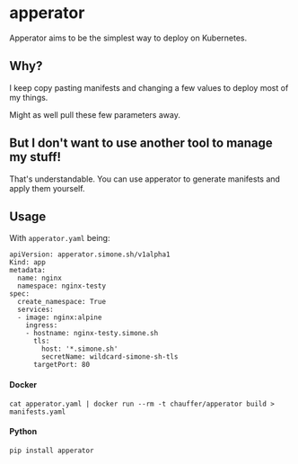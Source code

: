 # apperator

Apperator aims to be the simplest way to deploy on Kubernetes.

## Why?

I keep copy pasting manifests and changing a few values to deploy most of my things.

Might as well pull these few parameters away.

## But I don't want to use another tool to manage my stuff!

That's understandable. You can use apperator to generate manifests and apply them yourself.

## Usage

With `apperator.yaml` being:

```
apiVersion: apperator.simone.sh/v1alpha1
Kind: app
metadata:
  name: nginx
  namespace: nginx-testy
spec:
  create_namespace: True
  services:
  - image: nginx:alpine
    ingress:
    - hostname: nginx-testy.simone.sh
      tls:
        host: '*.simone.sh'
        secretName: wildcard-simone-sh-tls
      targetPort: 80
```
#### Docker

`cat apperator.yaml | docker run --rm -t chauffer/apperator build > manifests.yaml`

#### Python

`pip install apperator`
